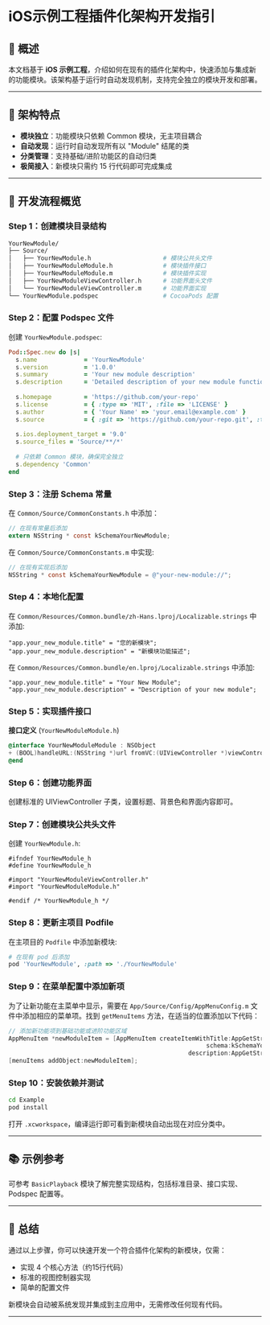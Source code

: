 # **iOS示例工程插件化架构开发指引**

## **📌 概述**

本文档基于 **iOS 示例工程**，介绍如何在现有的插件化架构中，快速添加与集成新的功能模块。该架构基于运行时自动发现机制，支持完全独立的模块开发和部署。

------

## **🔧 架构特点**

- **模块独立**：功能模块只依赖 Common 模块，无主项目耦合
- **自动发现**：运行时自动发现所有以 "Module" 结尾的类
- **分类管理**：支持基础/进阶功能区的自动归类
- **极简接入**：新模块只需约 15 行代码即可完成集成

------

## **🚀 开发流程概览**

### **Step 1：创建模块目录结构**

```bash
YourNewModule/
├── Source/
│   ├── YourNewModule.h                    # 模块公共头文件
│   ├── YourNewModuleModule.h              # 模块插件接口
│   ├── YourNewModuleModule.m              # 模块插件实现
│   ├── YourNewModuleViewController.h      # 功能界面头文件
│   └── YourNewModuleViewController.m      # 功能界面实现
└── YourNewModule.podspec                  # CocoaPods 配置
```

### **Step 2：配置 Podspec 文件**

创建 `YourNewModule.podspec`:

```ruby
Pod::Spec.new do |s|
  s.name             = 'YourNewModule'
  s.version          = '1.0.0'
  s.summary          = 'Your new module description'
  s.description      = 'Detailed description of your new module functionality'
  
  s.homepage         = 'https://github.com/your-repo'
  s.license          = { :type => 'MIT', :file => 'LICENSE' }
  s.author           = { 'Your Name' => 'your.email@example.com' }
  s.source           = { :git => 'https://github.com/your-repo.git', :tag => s.version.to_s }
  
  s.ios.deployment_target = '9.0'
  s.source_files = 'Source/**/*'
  
  # 只依赖 Common 模块，确保完全独立
  s.dependency 'Common'
end
```

### **Step 3：注册 Schema 常量**

在 `Common/Source/CommonConstants.h` 中添加：

```objective-c
// 在现有常量后添加
extern NSString * const kSchemaYourNewModule;
```

在 `Common/Source/CommonConstants.m` 中实现:

```objective-c
// 在现有实现后添加
NSString * const kSchemaYourNewModule = @"your-new-module://";
```

### **Step 4：本地化配置**

在 `Common/Resources/Common.bundle/zh-Hans.lproj/Localizable.strings` 中添加:

```
"app.your_new_module.title" = "您的新模块";
"app.your_new_module.description" = "新模块功能描述";
```

在 `Common/Resources/Common.bundle/en.lproj/Localizable.strings` 中添加:

```
"app.your_new_module.title" = "Your New Module";
"app.your_new_module.description" = "Description of your new module";
```

### **Step 5：实现插件接口**

**接口定义** (`YourNewModuleModule.h`)

```objective-c
@interface YourNewModuleModule : NSObject
+ (BOOL)handleURL:(NSString *)url fromVC:(UIViewController *)viewController;
@end
```

### **Step 6：创建功能界面**

创建标准的 UIViewController 子类，设置标题、背景色和界面内容即可。

### **Step 7：创建模块公共头文件**

创建 `YourNewModule.h`:

```objc
#ifndef YourNewModule_h
#define YourNewModule_h

#import "YourNewModuleViewController.h"
#import "YourNewModuleModule.h"

#endif /* YourNewModule_h */
```

### **Step 8：更新主项目 Podfile**

在主项目的 `Podfile` 中添加新模块:

```ruby
# 在现有 pod 后添加
pod 'YourNewModule', :path => './YourNewModule'
```

### **Step 9：在菜单配置中添加新项**

为了让新功能在主菜单中显示，需要在 `App/Source/Config/AppMenuConfig.m` 文件中添加相应的菜单项。找到 `getMenuItems` 方法，在适当的位置添加以下代码：

```objective-c
// 添加新功能项到基础功能或进阶功能区域
AppMenuItem *newModuleItem = [AppMenuItem createItemWithTitle:AppGetString(@"app.your_new_module.title")
                                                       schema:kSchemaYourNewModule
                                                  description:AppGetString(@"app.your_new_module.description")];
[menuItems addObject:newModuleItem];
```

### **Step 10：安装依赖并测试**

```bash
cd Example
pod install
```

打开 `.xcworkspace`，编译运行即可看到新模块自动出现在对应分类中。

----

## **📚 示例参考**

可参考 `BasicPlayback` 模块了解完整实现结构，包括标准目录、接口实现、Podspec 配置等。

---

## **🧾 总结**

通过以上步骤，你可以快速开发一个符合插件化架构的新模块，仅需：

- 实现 4 个核心方法（约15行代码）
- 标准的视图控制器实现
- 简单的配置文件

新模块会自动被系统发现并集成到主应用中，无需修改任何现有代码。

----

